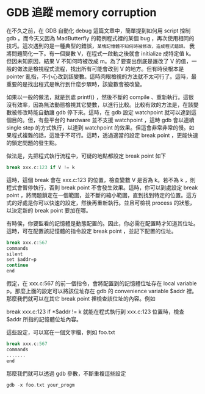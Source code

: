 # GDB 追蹤 memory corruption


在不久之前，在 GDB 自動化 debug 這篇文章中，簡單提到如何用 script 控制 gdb 。而今天又因為 MadButterfly 的範例程式裡的某個 bug ，再次使用相同的技巧。這次遇到的是一種典型的錯誤，`某塊記憶體不知何時被修改，造成程式錯誤。`
我將問題簡化一下。有一個變數 V，在程式一啟動之後就會 initialize 成特定值 k。但因未知原因，結果 V 不知何時被改成 m。為了要查出倒底是誰改了 V 的值，一般的做法是檢視程式流程，找出所有可能會改到 V 的地方。但有時侯根本是 pointer 亂指，不小心改到該變數。這時肉眼檢視的方法就不太可行了。這時，最重要的是找出程式是執行到什麼步驟時，該變數會被改變。

如果以一般的做法，就是到處 printf() ，然後不斷的 compile 、重新執行。這很沒有效率，因為無法動態檢視其它變數，以進行比較。比較有效的方法是，在該變數被修改時能自動讓 gdb 停下來。這時，在 gdb 設定 watchpoint 就可以達到這個目的。但，有些平台的 hardware 並不支援 watchpoint ，這時 gdb 會以連續 single step 的方式執行，以達到 watchpoint 的效果。但這會非常非常的慢。如果程式複雜的話，這幾乎不可行。這時，透過適當的設定 break point ，更能快速的鎖定問題的發生點。

做法是，先把程式執行流程中，可疑的地點都設定 break point 如下
```c
break xxx.c:123 if V != k
```

這時，這個 break 會在 xxx.c:123 的位置，檢查變數 V 是否為 k。若不為 k ，則程式會暫停執行，否則 break point 不會發生效果。這時，你可以到處設定 break point ，將問題鎖定在一個範圍，並不斷的縮小範圍，直到找到特定的位置。這方式的好處是你可以快速的設定，然後再重新執行。並且可檢視 process 的狀態，以決定新的 break point 要加在哪。

有時侯，你要監看的記憶體是動態配置的。因此，你必需在配置時才知道其位址。這時，可在配置該記憶體的指令設定 break point ，並記下配置的位址。
```c
break xxx.c:567
commands
silent
set $addr=p
continue
end
```
假定，在 xxx.c:567 的前一個指令，會將配置到的記憶體位址存在 local variable p。那麼上面的設定可以將該位址存在 gdb 的 convenience variable $addr 裡。那麼我們就可以在其它 break point 裡檢查該位址的內容。例如

break xxx.c:123 if *$addr != k
就能在程式執行到 xxx.c:123 位置時，檢查 $addr 所指的記憶體位址內容。

這些設定，可以寫在一個文字檔，例如 foo.txt
```c
break xxx.c:567
commands
.......
end
```
那麼我們就可以透過 gdb 參數，不斷重複這些設定

```c
gdb -x foo.txt your_progm
```